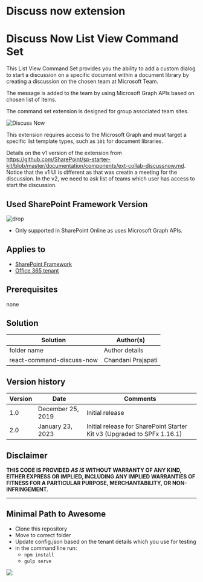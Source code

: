 # Discuss now extension

# Discuss Now List View Command Set

This List View Command Set provides you the ability to add a custom dialog to start a discussion on a specific document within a document library by creating a discussion on the chosen team at Microsoft Team.

The message is added to the team by using Microsoft Graph APIs based on chosen list of items.

The command set extension is designed for group associated team sites.

![Discuss Now](../../assets/images/components/ext-collab-discussnow.png)

This extension requires access to the Microsoft Graph and must target a specific list template types, such as `101` for document libraries.

Details on the v1 version of the extension from https://github.com/SharePoint/sp-starter-kit/blob/master/documentation/components/ext-collab-discussnow.md. Notice that the v1 UI is different as that was creatin a meeting for the discussion. In the v2, we need to ask list of teams which user has access to start the discussion. 

## Used SharePoint Framework Version

![drop](https://img.shields.io/badge/version-1.9.1-green.svg)

* Only supported in SharePoint Online as uses Microsoft Graph APIs.

## Applies to

* [SharePoint Framework](https:/dev.office.com/sharepoint)
* [Office 365 tenant](https://dev.office.com/sharepoint/docs/spfx/set-up-your-development-environment)

## Prerequisites

none

## Solution

Solution|Author(s)
--------|---------
folder name | Author details
react-command-discuss-now | Chandani Prajapati
## Version history

Version|Date|Comments
-------|----|--------
1.0|December 25, 2019|Initial release
2.0|January 23, 2023|Initial release for SharePoint Starter Kit v3 (Upgraded to SPFx 1.16.1)

## Disclaimer

**THIS CODE IS PROVIDED *AS IS* WITHOUT WARRANTY OF ANY KIND, EITHER EXPRESS OR IMPLIED, INCLUDING ANY IMPLIED WARRANTIES OF FITNESS FOR A PARTICULAR PURPOSE, MERCHANTABILITY, OR NON-INFRINGEMENT.**

---

## Minimal Path to Awesome

* Clone this repository
* Move to correct folder
* Update config.json based on the tenant details which you use for testing
* in the command line run:
  * `npm install`
  * `gulp serve`

<img src="https://telemetry.sharepointpnp.com/sp-starter-kit/source/react-command-discuss-now" />
